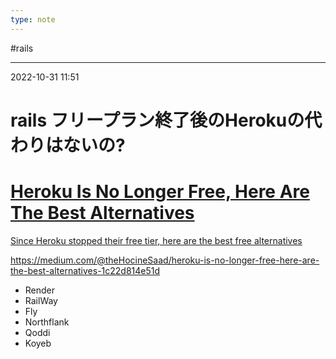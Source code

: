 ```yaml
---
type: note
---
```


#rails

---
2022-10-31  11:51

# rails  フリープラン終了後のHerokuの代わりはないの?


<div class="rich-link-card-container"><a class="rich-link-card" href="https://medium.com/@theHocineSaad/heroku-is-no-longer-free-here-are-the-best-alternatives-1c22d814e51d" target="_blank">
	<div class="rich-link-image-container">
		<div class="rich-link-image" style="background-image: url('')">
	</div>
	</div>
	<div class="rich-link-card-text">
		<h1 class="rich-link-card-title">Heroku Is No Longer Free, Here Are The Best Alternatives</h1>
		<p class="rich-link-card-description">
		Since Heroku stopped their free tier, here are the best free alternatives
		</p>
		<p class="rich-link-href">
		https://medium.com/@theHocineSaad/heroku-is-no-longer-free-here-are-the-best-alternatives-1c22d814e51d
		</p>
	</div>
</a></div>


* Render
* RailWay
* Fly
* Northflank
* Qoddi
* Koyeb



